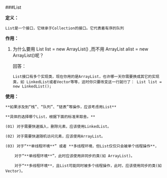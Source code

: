 ###List

**定义：**

	List是一个接口，它继承于Collection的接口。它代表着有序的队列

**作用：**

 1. 为什么要用 List list = new ArrayList() ,而不用 ArrayList alist = new ArrayList()呢？

    回答：

    	List接口有多个实现类，现在你用的是ArrayList，也许哪一天你需要换成其它的实现类，如 LinkedList或者Vector等等，这时你只要改变这一行就行了： List list = new LinkedList(); 



**使用：**

	**如果涉及到“栈”、“队列”、“链表”等操作，应该考虑用List**

	**具体的选择哪个List，根据下面的标准来取舍。** 

	(01) 对于需要快速插入，删除元素，应该使用LinkedList。 

	(02) 对于需要快速随机访问元素，应该使用ArrayList。 

	(03) 对于“**单线程环境**” 或者 **多线程环境，但List仅仅只会被单个线程操作**，

		对于“**单线程环境**”，此时应该使用非同步的类(如	ArrayList)。        

		对于“**多线程环境**，且List可能同时被多个线程操作，此时，应该使用同步的类(如Vector)。